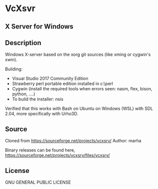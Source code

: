 # VcXsvr

X Server for Windows
-----------------------------------------------------------------------------------


Description
-----------------------------------------------------------------------------------
Windows X-server based on the xorg git sources (like xming or cygwin's xwin).

Building:
- Visual Studio 2017 Community Edition
- Strawberry perl portable edition installed in c:\perl
- Cygwin (install the required tools when errors seen: nasm, flex, bison, python, ....)
- To build the installer: nsis

Verified that this works with Bash on Ubuntu on Windows (WSL) with SDL 2.04, more specifically with Urho3D.

Source
-----------------------------------------------------------------------------------
Cloned from https://sourceforge.net/projects/vcxsrv/
Author: marha

Binary releases can be found here, https://sourceforge.net/projects/vcxsrv/files/vcxsrv/

License
-----------------------------------------------------------------------------------
GNU GENERAL PUBLIC LICENSE




